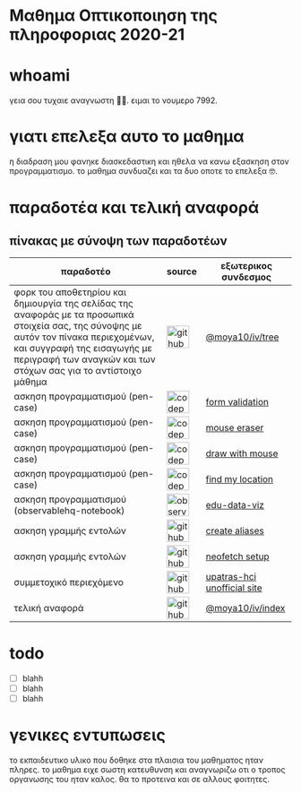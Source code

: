 # Μαθημα Οπτικοποιηση της πληροφοριας 2020-21

# whoami
γεια σου τυχαιε αναγνωστη 👋😊. ειμαι το νουμερο 7992.

# γιατι επελεξα αυτο το μαθημα
η διαδραση μου φανηκε διασκεδαστικη και ηθελα να κανω εξασκηση στον προγραμματισμο. το μαθημα συνδυαζει και τα δυο οποτε το επελεξα 🤓.

# παραδοτέα και τελική αναφορά

## πίνακας με σύνοψη των παραδοτέων

| παραδοτέο | source | εξωτερικος συνδεσμος |
| --- | --- |--- |
| φορκ του αποθετηρίου και δημιουργία της σελίδας της αναφοράς με τα προσωπικά στοιχεία σας, της σύνοψης με αυτόν τον πίνακα περιεχομένων, και συγγραφή της εισαγωγής με περιγραφή των αναγκών και των στόχων σας για το αντίστοιχο μάθημα | <img src="https://image.flaticon.com/icons/png/512/25/25231.png" alt="github"  width="40" height="40" style="background-color: white" />| [@moya10/iv/tree](https://github.com/moya10/iv/tree/7992)|
| ασκηση προγραμματισμού (pen-case)| <img src="https://cdn0.iconfinder.com/data/icons/social-media-2091/100/social-32-512.png" alt="codepen"  width="40" height="40" style="background-color: white"/> | [form validation](https://codepen.io/moyadecka/pen/oNYbxYe) |
| ασκηση προγραμματισμού (pen-case)| <img src="https://cdn0.iconfinder.com/data/icons/social-media-2091/100/social-32-512.png" alt="codepen"  width="40" height="40"  style="background-color: white"/> | [mouse eraser](https://codepen.io/moyadecka/pen/PobZzOq) |
| ασκηση προγραμματισμού (pen-case)| <img src="https://cdn0.iconfinder.com/data/icons/social-media-2091/100/social-32-512.png" alt="codepen"  width="40" height="40" style="background-color: white"/> | [draw with mouse](https://codepen.io/moyadecka/pen/MWaPovE) |
| ασκηση προγραμματισμού (pen-case)| <img src="https://cdn0.iconfinder.com/data/icons/social-media-2091/100/social-32-512.png" alt="codepen" width="40" height="40"  style="background-color: white"/> | [find my location](https://codepen.io/moyadecka/pen/WNxMrXE) |
| ασκηση προγραμματισμού (observablehq-notebook)| <img src="https://static.observablehq.com/favicon-512.0667824687f99c942a02e06e2db1a060911da0bf3606671676a255b1cf97b4fe.png" alt="observable"  width="40" height="40" style="background-color: white" /> | [edu-data-viz](https://observablehq.com/@moya10/edudata) |
| ασκηση γραμμής εντολών | <img src="https://image.flaticon.com/icons/png/512/25/25231.png" alt="github" width="40" height="40" style="background-color: white" /> | [create aliases](https://github.com/moya10/dot) |
| ασκηση γραμμής εντολών | <img src="https://image.flaticon.com/icons/png/512/25/25231.png" alt="github" width="40" height="40" style="background-color: white" />  | [neofetch setup]() |
| συμμετοχικό περιεχόμενο | <img src="https://image.flaticon.com/icons/png/512/25/25231.png" alt="github"  width="40" height="40" style="background-color: white" /> | [upatras-hci unofficial site](https://github.com/moya10/site) |
| τελική αναφορά | <img src="https://image.flaticon.com/icons/png/512/25/25231.png" alt="github" width="40" height="40" style="background-color: white"/> | [@moya10/iv/index](https://moya10.github.io/iv) |

# todo 

- [ ] blahh
- [ ] blahh
- [ ] blahh

# γενικες εντυπωσεις
το εκπαιδευτικο υλικο που δοθηκε στα πλαισια του μαθηματος ηταν πληρες. το μαθημα ειχε σωστη κατευθυνση και αναγνωριζω οτι ο τροπος οργανωσης του ηταν καλος. θα το προτεινα και σε αλλους φοιτητες. 
